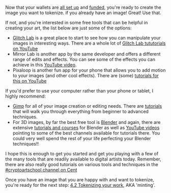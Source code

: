 Now that your wallets are [all set up](https://cryptoartschool.github.com/IntroCapsule/2.1-Setting-up-your-wallet) and [funded](https://cryptoartschool.github.com/IntroCapsule/2.2-Funding-a-wallet), you're ready to create the image you want to tokenize.  if you already have an image!  Great!  Use that.

If not, and you're interested in some free tools that can be helpful in creating your art, the list below are just some of the options:

* [Glitch Lab](https://download.cnet.com/Glitch-Lab/3000-12511_4-78213603.html) is a great place to start to see how you can manipulate your images in interesting ways. There are a whole lot of [Glitch Lab tututorials on YouTube](https://www.youtube.com/playlist?list=PLnfdj-gV14N5JTGybk4kkVpyL_7dT_jcS)
* Mirror Lab is another app by the same developer and offers a different range of edits and effects. You can see some of the effects you can achieve in this [YouTube video](https://www.youtube.com/watch?v=YR1COePHz1c).
* Pixaloop is another fun app for your phone that allows you to add motion to your images (and other cool effects).  There are (some) [tutorials for this on YouTube](DIrwVjoSBR4)

If you'd prefer to use your computer rather than your phone or tablet, I highly recommend:
* [Gimp](https://www.gimp.org/) for all of your image creation or editing needs.  There are [tutorials](https://www.gimp.org/tutorials/) that will walk you through everything from beginner to advanced techniques.
* For 3D images, by far the best free tool is [Blender](https://www.blender.org/) and again, there are extensive [tutorials and courses](https://cloud.blender.org/courses) for Blender as well as [YouTube videos](https://youtu.be/0hm7cpBn2xI) pointing to some of the best channels available for tutorials there. You could very well spend the rest of your life perfecting your Blender techniques!!

I hope this is enough to get you started and get you playing with a few of the many tools that are readily available to digital artists today. Remember, there are also really good tutorials on various tools and techniques in the [#cryptoartschool channel on Cent](https://beta.cent.co/~cryptoartschool) 

Once you have an image that you are happy with and want to tokenize, you're ready for the next step: [4.2 Tokenizing your work](https://cryptoartschool.github.com/IntroCapsule/4.1-Tokenizing-your-work), AKA 'minting'.
